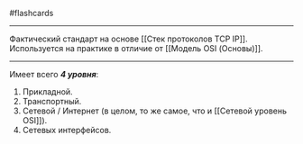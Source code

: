 #flashcards
***
Фактический стандарт на основе [[Стек протоколов TCP IP]]. Используется на практике в отличие от [[Модель OSI (Основы)]].
***
Имеет всего ***4 уровня***:
1. Прикладной.
2. Транспортный.
3. Сетевой / Интернет (в целом, то же самое, что и [[Сетевой уровень OSI]]).
4. Сетевых интерфейсов.
<!--SR:!2025-10-05,9,250-->
